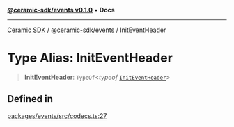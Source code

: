 [**@ceramic-sdk/events v0.1.0**](../README.md) • **Docs**

***

[Ceramic SDK](../../../README.md) / [@ceramic-sdk/events](../README.md) / InitEventHeader

# Type Alias: InitEventHeader

> **InitEventHeader**: `TypeOf`\<*typeof* [`InitEventHeader`](../variables/InitEventHeader.md)\>

## Defined in

[packages/events/src/codecs.ts:27](https://github.com/ceramicstudio/ceramic-sdk/blob/2df74ee449b4c48a3a1f531066c64854fe2dc5dd/packages/events/src/codecs.ts#L27)
